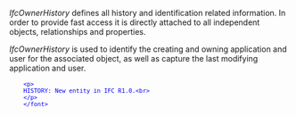 ﻿_IfcOwnerHistory_ defines all history and identification related information. In order to provide fast access it is directly attached to all independent objects, relationships and properties.

_IfcOwnerHistory_ is used to identify the creating and owning application and user for the associated object, as well as capture the last modifying application and user.

> <font color="#0000FF" size="-1">
		<p>
    	HISTORY: New entity in IFC R1.0.<br>
	    </p>
    	</font>
